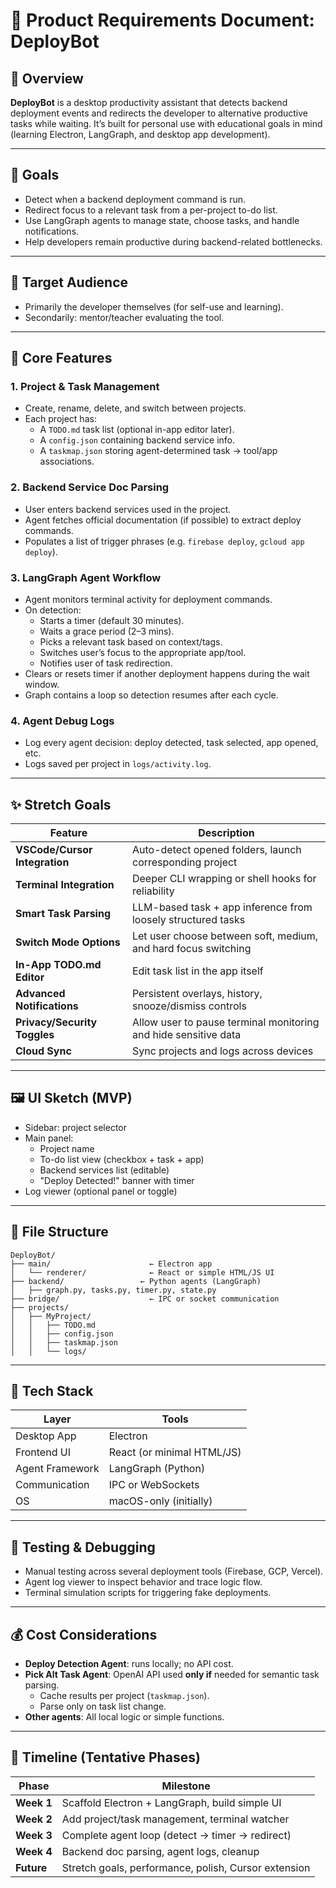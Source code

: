 # 📝 Product Requirements Document: **DeployBot**

## 📌 Overview

**DeployBot** is a desktop productivity assistant that detects backend deployment events and redirects the developer to alternative productive tasks while waiting. It’s built for personal use with educational goals in mind (learning Electron, LangGraph, and desktop app development).

---

## 🎯 Goals

- Detect when a backend deployment command is run.
- Redirect focus to a relevant task from a per-project to-do list.
- Use LangGraph agents to manage state, choose tasks, and handle notifications.
- Help developers remain productive during backend-related bottlenecks.

---

## 👤 Target Audience

- Primarily the developer themselves (for self-use and learning).
- Secondarily: mentor/teacher evaluating the tool.

---

## 🧩 Core Features

### 1. **Project & Task Management**
- Create, rename, delete, and switch between projects.
- Each project has:
  - A `TODO.md` task list (optional in-app editor later).
  - A `config.json` containing backend service info.
  - A `taskmap.json` storing agent-determined task → tool/app associations.

### 2. **Backend Service Doc Parsing**
- User enters backend services used in the project.
- Agent fetches official documentation (if possible) to extract deploy commands.
- Populates a list of trigger phrases (e.g. `firebase deploy`, `gcloud app deploy`).

### 3. **LangGraph Agent Workflow**
- Agent monitors terminal activity for deployment commands.
- On detection:
  - Starts a timer (default 30 minutes).
  - Waits a grace period (2–3 mins).
  - Picks a relevant task based on context/tags.
  - Switches user’s focus to the appropriate app/tool.
  - Notifies user of task redirection.
- Clears or resets timer if another deployment happens during the wait window.
- Graph contains a loop so detection resumes after each cycle.

### 4. **Agent Debug Logs**
- Log every agent decision: deploy detected, task selected, app opened, etc.
- Logs saved per project in `logs/activity.log`.

---

## ✨ Stretch Goals

| Feature | Description |
|--------|-------------|
| **VSCode/Cursor Integration** | Auto-detect opened folders, launch corresponding project |
| **Terminal Integration** | Deeper CLI wrapping or shell hooks for reliability |
| **Smart Task Parsing** | LLM-based task + app inference from loosely structured tasks |
| **Switch Mode Options** | Let user choose between soft, medium, and hard focus switching |
| **In-App TODO.md Editor** | Edit task list in the app itself |
| **Advanced Notifications** | Persistent overlays, history, snooze/dismiss controls |
| **Privacy/Security Toggles** | Allow user to pause terminal monitoring and hide sensitive data |
| **Cloud Sync** | Sync projects and logs across devices |

---

## 🖼️ UI Sketch (MVP)

- Sidebar: project selector
- Main panel:
  - Project name
  - To-do list view (checkbox + task + app)
  - Backend services list (editable)
  - "Deploy Detected!" banner with timer
- Log viewer (optional panel or toggle)

---

## 📁 File Structure

```
DeployBot/
├── main/                      ← Electron app
│   └── renderer/              ← React or simple HTML/JS UI
├── backend/                 ← Python agents (LangGraph)
│   ├── graph.py, tasks.py, timer.py, state.py
├── bridge/                    ← IPC or socket communication
├── projects/
│   ├── MyProject/
│   │   ├── TODO.md
│   │   ├── config.json
│   │   ├── taskmap.json
│   │   └── logs/
```

---

## 🔧 Tech Stack

| Layer | Tools |
|-------|-------|
| Desktop App | Electron |
| Frontend UI | React (or minimal HTML/JS) |
| Agent Framework | LangGraph (Python) |
| Communication | IPC or WebSockets |
| OS | macOS-only (initially) |

---

## 🧪 Testing & Debugging

- Manual testing across several deployment tools (Firebase, GCP, Vercel).
- Agent log viewer to inspect behavior and trace logic flow.
- Terminal simulation scripts for triggering fake deployments.

---

## 💰 Cost Considerations

- **Deploy Detection Agent**: runs locally; no API cost.
- **Pick Alt Task Agent**: OpenAI API used **only if** needed for semantic task parsing.
  - Cache results per project (`taskmap.json`).
  - Parse only on task list change.
- **Other agents**: All local logic or simple functions.

---

## 📅 Timeline (Tentative Phases)

| Phase | Milestone |
|-------|-----------|
| **Week 1** | Scaffold Electron + LangGraph, build simple UI |
| **Week 2** | Add project/task management, terminal watcher |
| **Week 3** | Complete agent loop (detect → timer → redirect) |
| **Week 4** | Backend doc parsing, agent logs, cleanup |
| **Future** | Stretch goals, performance, polish, Cursor extension |